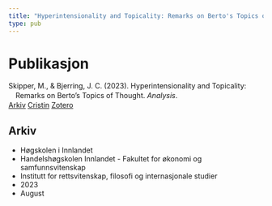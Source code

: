 ```yaml
---
title: "Hyperintensionality and Topicality: Remarks on Berto's Topics of Thought"
type: pub
---
```

<h1>Publikasjon</h1>
<article id="csl-bib-container-R7FRNG2B" class="csl-bib-container">
  <div class="csl-bib-body" style="line-height: 1.35; padding-left: 1em; text-indent:-1em;">
  <div class="csl-entry">Skipper, M., &amp; Bjerring, J. C. (2023). Hyperintensionality and Topicality: Remarks on Berto&#x2019;s Topics of Thought. <i>Analysis</i>.</div>
</div>
  <div class="csl-bib-buttons">
    <a href="#taxonomy-article-R7FRNG2B" class="csl-bib-button">Arkiv</a>
    <a href="https://app.cristin.no/results/show.jsf?id=2166709" alt="Cristin URL" class="csl-bib-button">Cristin</a>
    <a href="http://zotero.org/groups/5022929/items/R7FRNG2B" alt="Zotero URL" class="csl-bib-button">Zotero</a>
  </div>
  <div id="csl-bib-meta-container-R7FRNG2B"></div>
</article>
<div id="csl-bib-meta-R7FRNG2B" class="csl-bib-meta">
  <article id="taxonomy-article-R7FRNG2B" class="taxonomy-article">
    <h1>Arkiv</h1>
    <ul>
      <li>Høgskolen i Innlandet</li>
      <li>Handelshøgskolen Innlandet - Fakultet for økonomi og samfunnsvitenskap</li>
      <li>Institutt for rettsvitenskap, filosofi og internasjonale studier</li>
      <li>2023</li>
      <li>August</li>
    </ul>
  </article>
</div>
